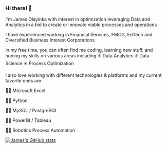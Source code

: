 ### Hi there! 👋

I'm James Olayinka with interest in optimization leveraging Data and Analytics in a bid to create or innovate viable processes and operations 

I have experienced working in Financial Services, FMCG, EdTech and Diversified Business Interest Corporations

In my free time, you can often find me coding, learning new stuff, and honing my skills on various areas including ✳️ Data Analytics ✳️ Data Science ✳️ Process Optimization

I also love working with different technologies & platforms and my current favorite ones are

🧑‍💻 Microsoft Excel

🧑‍💻 Python

🧑‍💻 MySQL / PostgreSQL

🧑‍💻 PowerBI / Tableau

🧑‍💻 Robotics Process Automation

[![James's GitHub stats](https://github-readme-stats.vercel.app/api?username=OlayinkaJames01)](https://github.com/OlayinkaJames01/github-readme-stats)

